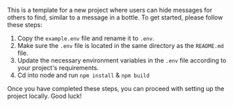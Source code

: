 This is a template for a new project where users can hide messages for others to find, similar to a message in a bottle. To get started, please follow these steps:

1. Copy the `example.env` file and rename it to `.env`.
2. Make sure the `.env` file is located in the same directory as the `README.md` file.
3. Update the necessary environment variables in the `.env` file according to your project's requirements.
4. Cd into node and run `npm install` & `npm build`

Once you have completed these steps, you can proceed with setting up the project locally. Good luck!
